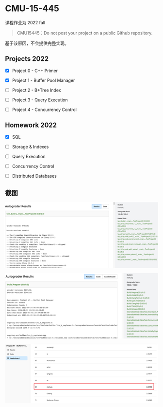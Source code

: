 # CMU-15-445

课程作业为 2022 fall

> CMU15445：Do not post your project on a public Github repository.

基于该原因，不会提供完整实现。

## Projects 2022

- [x] Project 0 - C++ Primer

- [x] Project 1 - Buffer Pool Manager

- [ ] Project 2 - B+Tree Index

- [ ] Project 3 - Query Execution

- [ ] Project 4 - Concurrency Control

## Homework 2022

- [x] SQL

- [ ] Storage & Indexes

- [ ] Query Execution

- [ ] Concurrency Control

- [ ] Distributed Databases

## 截图

![C++ Primer](/pic/C++%20Primer.png)

![Buffer Pool Manager](/pic/Buffer%20Pool%20Manager.png)

![Buffer Pool Manager Leaderboard](/pic/Buffer%20Pool%20Manager%20Leaderboard.png)
